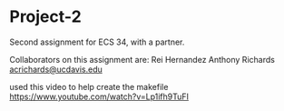 # Project-2
Second assignment for ECS 34, with a partner. 

Collaborators on this assignment are:
Rei Hernandez
Anthony Richards
acrichards@ucdavis.edu

used this video to help create the makefile
https://www.youtube.com/watch?v=Lp1ifh9TuFI


